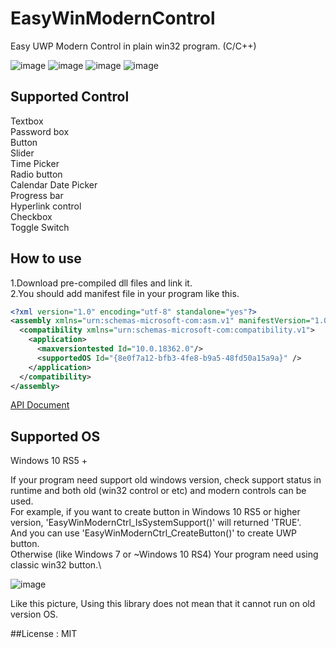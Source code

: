 # EasyWinModernControl

Easy UWP Modern Control in plain win32 program. (C/C++)

![image](https://user-images.githubusercontent.com/12496720/126588737-32817b55-bb49-46a8-956c-12fff14413e5.png)
![image](https://user-images.githubusercontent.com/12496720/126901456-f33acc87-ad04-43aa-ac41-ecfc6de5f941.png)
![image](https://user-images.githubusercontent.com/12496720/127430209-daf57c40-df67-40de-ace6-c5ebac1632b5.png)
![image](https://user-images.githubusercontent.com/12496720/135845321-60052255-98be-4d40-a267-edb6d85facc4.png)


## Supported Control
Textbox\
Password box\
Button\
Slider\
Time Picker\
Radio button\
Calendar Date Picker\
Progress bar\
Hyperlink control\
Checkbox\
Toggle Switch

## How to use
1.Download pre-compiled dll files and link it.\
2.You should add manifest file in your program like this.
```xml
<?xml version="1.0" encoding="utf-8" standalone="yes"?>
<assembly xmlns="urn:schemas-microsoft-com:asm.v1" manifestVersion="1.0">
  <compatibility xmlns="urn:schemas-microsoft-com:compatibility.v1">
    <application>
      <maxversiontested Id="10.0.18362.0"/>
      <supportedOS Id="{8e0f7a12-bfb3-4fe8-b9a5-48fd50a15a9a}" />
    </application>
  </compatibility>
</assembly>
```
[API Document](/docs.md)

## Supported OS
Windows 10 RS5 +

If your program need support old windows version, check support status in runtime and both old (win32 control or etc) and modern controls can be used.\
For example, if you want to create button in Windows 10 RS5 or higher version, 'EasyWinModernCtrl_IsSystemSupport()' will returned 'TRUE'.\
And you can use 'EasyWinModernCtrl_CreateButton()' to create UWP button.\
Otherwise (like Windows 7 or ~Windows 10 RS4) Your program need using classic win32 button.\

![image](https://user-images.githubusercontent.com/12496720/126901481-755aacfa-460c-4720-a318-d5d8002ee9e3.png)

Like this picture, Using this library does not mean that it cannot run on old version OS.

##License : MIT
